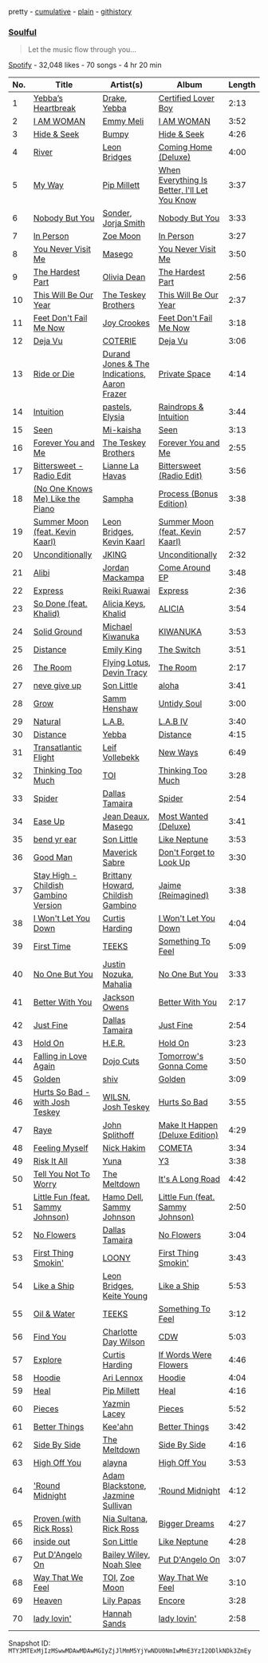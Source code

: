 pretty - [cumulative](/playlists/cumulative/37i9dQZF1DX2AHwa6tQ2Yy.md) - [plain](/playlists/plain/37i9dQZF1DX2AHwa6tQ2Yy) - [githistory](https://github.githistory.xyz/mackorone/spotify-playlist-archive/blob/main/playlists/plain/37i9dQZF1DX2AHwa6tQ2Yy)

### [Soulful](https://open.spotify.com/playlist/37i9dQZF1DX2AHwa6tQ2Yy)

> Let the music flow through you...

[Spotify](https://open.spotify.com/user/spotify) - 32,048 likes - 70 songs - 4 hr 20 min

| No. | Title | Artist(s) | Album | Length |
|---|---|---|---|---|
| 1 | [Yebba’s Heartbreak](https://open.spotify.com/track/1PDP7mLiAMwhfmgIwzhOm2) | [Drake](https://open.spotify.com/artist/3TVXtAsR1Inumwj472S9r4), [Yebba](https://open.spotify.com/artist/1ooV8YZC1KbpEcrmI8WH0F) | [Certified Lover Boy](https://open.spotify.com/album/3SpBlxme9WbeQdI9kx7KAV) | 2:13 |
| 2 | [I AM WOMAN](https://open.spotify.com/track/3nOz1U41SZZ0N3fuUWr9nb) | [Emmy Meli](https://open.spotify.com/artist/71szvmFWd7TUa7b6XmXj9k) | [I AM WOMAN](https://open.spotify.com/album/4zxSM7n57ny7FztFtjSj7n) | 3:52 |
| 3 | [Hide & Seek](https://open.spotify.com/track/7lH9Vabqv6TRBoJOxBxCzn) | [Bumpy](https://open.spotify.com/artist/1uAUZi6INPwUJIZw00ElUS) | [Hide & Seek](https://open.spotify.com/album/1Jg4EisDyjigjGPZqCPnhH) | 4:26 |
| 4 | [River](https://open.spotify.com/track/3hhbDnFUb2bicI2df6VurK) | [Leon Bridges](https://open.spotify.com/artist/3qnGvpP8Yth1AqSBMqON5x) | [Coming Home \(Deluxe\)](https://open.spotify.com/album/21KIagsx1ZvYcv0sVkEAWv) | 4:00 |
| 5 | [My Way](https://open.spotify.com/track/4YIVPG1e2m9moeCRdc3w0E) | [Pip Millett](https://open.spotify.com/artist/1QfEfvB62EEl4upf2ANKkR) | [When Everything Is Better, I'll Let You Know](https://open.spotify.com/album/3gW4LjXtOZkjxmdHxBABpx) | 3:37 |
| 6 | [Nobody But You](https://open.spotify.com/track/6VFKuuqSbA1GpMEosUgTwQ) | [Sonder](https://open.spotify.com/artist/2ICR2m4hOBPhaYiZB3rnLW), [Jorja Smith](https://open.spotify.com/artist/1CoZyIx7UvdxT5c8UkMzHd) | [Nobody But You](https://open.spotify.com/album/0HaY1bBhaYUEXBOSva6Pf7) | 3:33 |
| 7 | [In Person](https://open.spotify.com/track/6VSIeXguQQFWomYqBP9ECD) | [Zoe Moon](https://open.spotify.com/artist/0yYwRsFWiHLy6ZIKRLcVob) | [In Person](https://open.spotify.com/album/7DcV93rZBpU6R1v8Qm9Tc5) | 3:27 |
| 8 | [You Never Visit Me](https://open.spotify.com/track/04nzvWWsX2TDl0mjpBVeWd) | [Masego](https://open.spotify.com/artist/3ycxRkcZ67ALN3GQJ57Vig) | [You Never Visit Me](https://open.spotify.com/album/31B0I1DLGYsV7RF2Dszunr) | 3:50 |
| 9 | [The Hardest Part](https://open.spotify.com/track/0pNj0uRTx5mhi7kID26oiH) | [Olivia Dean](https://open.spotify.com/artist/00x1fYSGhdqScXBRpSj3DW) | [The Hardest Part](https://open.spotify.com/album/588h8UhIeAqmWsN7zo9mtA) | 2:56 |
| 10 | [This Will Be Our Year](https://open.spotify.com/track/2oy3hJGwD5aJSlFy4OnAkL) | [The Teskey Brothers](https://open.spotify.com/artist/2nTjd2lNo1GVEfXM3bCnsh) | [This Will Be Our Year](https://open.spotify.com/album/1aunApiIbz5beHK7ty68bT) | 2:37 |
| 11 | [Feet Don't Fail Me Now](https://open.spotify.com/track/1GVkrFVc94CTjm9bdSmGjp) | [Joy Crookes](https://open.spotify.com/artist/5XMyhVhi5ZN2pi0Qwi1zXS) | [Feet Don't Fail Me Now](https://open.spotify.com/album/4AsNUFCul8wrgyUbvBJeQZ) | 3:18 |
| 12 | [Deja Vu](https://open.spotify.com/track/3oPE1YX2dgGqU7e0eJTqnG) | [COTERIE](https://open.spotify.com/artist/0152lAerTxFtfqXBnJi8TY) | [Deja Vu](https://open.spotify.com/album/6y305wH4wMtb2t1kJt6894) | 3:06 |
| 13 | [Ride or Die](https://open.spotify.com/track/6KNV6L3b7beomEUnzWgw0X) | [Durand Jones & The Indications](https://open.spotify.com/artist/6TVVIyd0fsRDGg6WzHKyTP), [Aaron Frazer](https://open.spotify.com/artist/4dwDVC6lrMINxVBxETE1AB) | [Private Space](https://open.spotify.com/album/3nZHH9trTO9xrV1XrW18cW) | 4:14 |
| 14 | [Intuition](https://open.spotify.com/track/3oZdGtVdpexPzYZHvMz9yS) | [pastels](https://open.spotify.com/artist/3FMHJYjF4SBeWszMXgWoaR), [Elysia](https://open.spotify.com/artist/20Yr8zbaGxjlmBEKjVVdNR) | [Raindrops & Intuition](https://open.spotify.com/album/130yqWSrUxKPsjHCGMGoZl) | 3:44 |
| 15 | [Seen](https://open.spotify.com/track/21CYZknqswq4tT4wcHlabw) | [Mi\-kaisha](https://open.spotify.com/artist/2nDEgpZ9zmM7cqkdUab6Tr) | [Seen](https://open.spotify.com/album/0TpqhkiPrPx4m9dFUfzeLq) | 3:13 |
| 16 | [Forever You and Me](https://open.spotify.com/track/4GUaG3df9nbrj77GKEB76j) | [The Teskey Brothers](https://open.spotify.com/artist/2nTjd2lNo1GVEfXM3bCnsh) | [Forever You and Me](https://open.spotify.com/album/1aUMtW3DvOoPetvGzgkuUW) | 2:55 |
| 17 | [Bittersweet \- Radio Edit](https://open.spotify.com/track/7CNtRYYyhNJKXFr2bQ5rv2) | [Lianne La Havas](https://open.spotify.com/artist/2RP4pPHTXlQpDnO9LvR7Yt) | [Bittersweet \(Radio Edit\)](https://open.spotify.com/album/6zqOLPAQagrbNJCd10MiST) | 3:56 |
| 18 | [\(No One Knows Me\) Like the Piano](https://open.spotify.com/track/2UBwvSk8tTMqydEdWsfBb8) | [Sampha](https://open.spotify.com/artist/2WoVwexZuODvclzULjPQtm) | [Process \(Bonus Edition\)](https://open.spotify.com/album/4rA6i9oXyMhh77pqK0cXKv) | 3:38 |
| 19 | [Summer Moon \(feat\. Kevin Kaarl\)](https://open.spotify.com/track/2dNGIZvZF71AR72OHpo3CE) | [Leon Bridges](https://open.spotify.com/artist/3qnGvpP8Yth1AqSBMqON5x), [Kevin Kaarl](https://open.spotify.com/artist/6OBGbSaBUvQtk9wpQfDbOE) | [Summer Moon \(feat\. Kevin Kaarl\)](https://open.spotify.com/album/3kdPIjFwMkIBCIsUqt3SrV) | 2:57 |
| 20 | [Unconditionally](https://open.spotify.com/track/4QZGeNO9Mo7NewVb1QAcOE) | [JKING](https://open.spotify.com/artist/305wwkdz2V7qZtTIvwPfMp) | [Unconditionally](https://open.spotify.com/album/0jv3He98jgN7Joy9qiTm17) | 2:32 |
| 21 | [Alibi](https://open.spotify.com/track/7gdMJKZDKsDzGPfvbOFyjy) | [Jordan Mackampa](https://open.spotify.com/artist/24WPEGLYPvEsmk4GSDFyST) | [Come Around EP](https://open.spotify.com/album/4cZaBbl9MF60k5194gGbiR) | 3:48 |
| 22 | [Express](https://open.spotify.com/track/4HzmXpT5If3OD9cvEwXZUX) | [Reiki Ruawai](https://open.spotify.com/artist/0ZdwAoh3jV19yuDwht8ig3) | [Express](https://open.spotify.com/album/33Iy4OnV5ZEqTKQG2Xbplo) | 2:36 |
| 23 | [So Done \(feat\. Khalid\)](https://open.spotify.com/track/0DC6yJLAPwIEeZh6EZpn1f) | [Alicia Keys](https://open.spotify.com/artist/3DiDSECUqqY1AuBP8qtaIa), [Khalid](https://open.spotify.com/artist/6LuN9FCkKOj5PcnpouEgny) | [ALICIA](https://open.spotify.com/album/1168pCxg0HeTRqyutFf4o1) | 3:54 |
| 24 | [Solid Ground](https://open.spotify.com/track/3aLq93pLZHx25jcFhfbEee) | [Michael Kiwanuka](https://open.spotify.com/artist/0bzfPKdbXL5ezYW2z3UGQj) | [KIWANUKA](https://open.spotify.com/album/1yIqauTni1V7l7djYAKSsZ) | 3:53 |
| 25 | [Distance](https://open.spotify.com/track/1IlBPaXuM7Fl6tiH9CPQlQ) | [Emily King](https://open.spotify.com/artist/6jlWj6y00bMQt8XoKuCjyZ) | [The Switch](https://open.spotify.com/album/04VtAp2SJPVsutli1F3KjY) | 3:51 |
| 26 | [The Room](https://open.spotify.com/track/3Xci1c096KD2T1A3rHBGYa) | [Flying Lotus](https://open.spotify.com/artist/29XOeO6KIWxGthejQqn793), [Devin Tracy](https://open.spotify.com/artist/6MfKvHA64hLnQEJ9E5M7FT) | [The Room](https://open.spotify.com/album/4BmVEUx3ViQkBVg85O20p3) | 2:17 |
| 27 | [neve give up](https://open.spotify.com/track/2a5qaGUrVHWAIrh0xmTADM) | [Son Little](https://open.spotify.com/artist/4lujUKeO6nQAJXpq37Epn7) | [aloha](https://open.spotify.com/album/3rioHzbE7RDGbgxzg9uFNd) | 3:41 |
| 28 | [Grow](https://open.spotify.com/track/2YyVFxsdtALHVaEJPC8mbA) | [Samm Henshaw](https://open.spotify.com/artist/1Q2mS59tFYLm2KGFoCgWN4) | [Untidy Soul](https://open.spotify.com/album/7u5uWlp5UV9mdr7Rokotod) | 3:00 |
| 29 | [Natural](https://open.spotify.com/track/6BZ0VMdtzWZZ3ecUMKmarw) | [L.A.B.](https://open.spotify.com/artist/3eAOH2az3fQIfX2UAw0FfC) | [L.A.B IV](https://open.spotify.com/album/15CViSIGJXmn2dn0Tt1wm1) | 3:40 |
| 30 | [Distance](https://open.spotify.com/track/08W9Md8HXeJrx3omSQE2NF) | [Yebba](https://open.spotify.com/artist/1ooV8YZC1KbpEcrmI8WH0F) | [Distance](https://open.spotify.com/album/5CMAmUz6cXCAyOutxsyYXC) | 4:15 |
| 31 | [Transatlantic Flight](https://open.spotify.com/track/0UMBDzlMhyz3N1hd8mBemt) | [Leif Vollebekk](https://open.spotify.com/artist/3jzXlBF2157k4exx7idecs) | [New Ways](https://open.spotify.com/album/20svKqJRQv9sxYZQ7JGdct) | 6:49 |
| 32 | [Thinking Too Much](https://open.spotify.com/track/7ES4KuLdHnkBRFqWsQua8r) | [TOI](https://open.spotify.com/artist/6AdX4TgEt0fYWoRqvHi81A) | [Thinking Too Much](https://open.spotify.com/album/5gQlfc5Uk8txY9bAH0TIaQ) | 3:28 |
| 33 | [Spider](https://open.spotify.com/track/2yfozOE8IyeOz8NLqmU0OT) | [Dallas Tamaira](https://open.spotify.com/artist/7kA1tgOWHU6o4KedxlOStt) | [Spider](https://open.spotify.com/album/6BLGrbjxYgMxugvnOJLfxx) | 2:54 |
| 34 | [Ease Up](https://open.spotify.com/track/4ykxlLzlR2B7OhpkPBMhUW) | [Jean Deaux](https://open.spotify.com/artist/4JqpJeNOhP6bAkolNMLwFg), [Masego](https://open.spotify.com/artist/3ycxRkcZ67ALN3GQJ57Vig) | [Most Wanted \(Deluxe\)](https://open.spotify.com/album/46fxxm1oHMPzR51GElXrAt) | 3:41 |
| 35 | [bend yr ear](https://open.spotify.com/track/3mslSmibP6M7u9RQEOZ2Zh) | [Son Little](https://open.spotify.com/artist/4lujUKeO6nQAJXpq37Epn7) | [Like Neptune](https://open.spotify.com/album/014KjVEwCWxN2hWFYsUWNB) | 3:53 |
| 36 | [Good Man](https://open.spotify.com/track/5KfKnJVNXZoohjeSA6hw8e) | [Maverick Sabre](https://open.spotify.com/artist/0ukgrNYk51TkMQr0f2Br4Q) | [Don't Forget to Look Up](https://open.spotify.com/album/5tjk1ytGtD0o0uSS52VkeK) | 3:30 |
| 37 | [Stay High \- Childish Gambino Version](https://open.spotify.com/track/6LmNmPxViPRou1YAvyg1OS) | [Brittany Howard](https://open.spotify.com/artist/4XquDVA8pkg5Lx91No1JxB), [Childish Gambino](https://open.spotify.com/artist/73sIBHcqh3Z3NyqHKZ7FOL) | [Jaime \(Reimagined\)](https://open.spotify.com/album/5FwiNeZyBHQXH1ppbXqxe0) | 3:38 |
| 38 | [I Won't Let You Down](https://open.spotify.com/track/32L9L0Hg4skEWlog49n1a3) | [Curtis Harding](https://open.spotify.com/artist/0CUpzKPDfIVzYqMn47jiV3) | [I Won't Let You Down](https://open.spotify.com/album/0MTBD4WKIES8BkS8rfSKnp) | 4:04 |
| 39 | [First Time](https://open.spotify.com/track/69WrRBXGKP70NqXNOf8NIw) | [TEEKS](https://open.spotify.com/artist/4ofg0wyo4TjuNtWQ5XxZhJ) | [Something To Feel](https://open.spotify.com/album/4vB6GN9VFxZU1mtBYlc3Ph) | 5:09 |
| 40 | [No One But You](https://open.spotify.com/track/7LSypGB8lN2LbdizzUzzgL) | [Justin Nozuka](https://open.spotify.com/artist/1uquUYtkdKei0zuhBY9P0t), [Mahalia](https://open.spotify.com/artist/16rCzZOMQX7P8Kmn5YKexI) | [No One But You](https://open.spotify.com/album/4DlUVB5ZqzYYB11YoHonsR) | 3:33 |
| 41 | [Better With You](https://open.spotify.com/track/6eXNp3TwJsu67AEpWkU38O) | [Jackson Owens](https://open.spotify.com/artist/33jhdrAHX9sSFzdKpYd2ke) | [Better With You](https://open.spotify.com/album/6hNFfriiHoZFXIVx4UJ82v) | 2:17 |
| 42 | [Just Fine](https://open.spotify.com/track/5OEha6DVSo75Cvg0qNFHaP) | [Dallas Tamaira](https://open.spotify.com/artist/7kA1tgOWHU6o4KedxlOStt) | [Just Fine](https://open.spotify.com/album/2KnEJL8yLVFBzS8ZneL1kC) | 2:54 |
| 43 | [Hold On](https://open.spotify.com/track/0zcRUprLKw7LtndkBurb3S) | [H.E.R.](https://open.spotify.com/artist/3Y7RZ31TRPVadSFVy1o8os) | [Hold On](https://open.spotify.com/album/3WWfApLKg76DOgntZABET6) | 3:23 |
| 44 | [Falling in Love Again](https://open.spotify.com/track/6N0ViJHgMFaUt5TGXQizmn) | [Dojo Cuts](https://open.spotify.com/artist/0Vd8YQz8TYk2vSKEYVvIgL) | [Tomorrow's Gonna Come](https://open.spotify.com/album/7v8VvueBjcukRvpMU0wxF0) | 3:50 |
| 45 | [Golden](https://open.spotify.com/track/4Ni5urPYXXrSLJMrs81LXW) | [shiv](https://open.spotify.com/artist/5rxxzsO9zojzg0FfWVmIv7) | [Golden](https://open.spotify.com/album/5rRtE3wuqsxxGp5CsujWXw) | 3:09 |
| 46 | [Hurts So Bad \- with Josh Teskey](https://open.spotify.com/track/096BuPZG4gYg7TCm9q0cai) | [WILSN](https://open.spotify.com/artist/2ymjQZjPQe0pziQ67Y8Ncr), [Josh Teskey](https://open.spotify.com/artist/4BGagHmgh8YwhvCuUQinnd) | [Hurts So Bad](https://open.spotify.com/album/2lcWB8hvP1V23ikmzuqdx2) | 3:55 |
| 47 | [Raye](https://open.spotify.com/track/1HCscV7IBGyxnaPh2jShMP) | [John Splithoff](https://open.spotify.com/artist/7A2x4Urpc4VKF1pb7qnNqD) | [Make It Happen \(Deluxe Edition\)](https://open.spotify.com/album/5RbJ1jOe7KFVfbB5GOLhUT) | 4:29 |
| 48 | [Feeling Myself](https://open.spotify.com/track/7paZMzxa2sC04AfkPmyCBx) | [Nick Hakim](https://open.spotify.com/artist/1Goe2NezNnym45kco2xTk6) | [COMETA](https://open.spotify.com/album/0RD14xtAc5iZMN8QHKw2Vn) | 3:34 |
| 49 | [Risk It All](https://open.spotify.com/track/1nNBUK7ktg9n96YR4NNktg) | [Yuna](https://open.spotify.com/artist/3kHVioJpVxlazAAKQ64pC1) | [Y3](https://open.spotify.com/album/684We4tIOzKAyNFV5MtWNj) | 3:38 |
| 50 | [Tell You Not To Worry](https://open.spotify.com/track/4Iq3jFY8xrsnE3MvFIAP33) | [The Meltdown](https://open.spotify.com/artist/6O0WkZMlHi7yqizwsA8uVf) | [It's A Long Road](https://open.spotify.com/album/6apSXr9z4mOLNrFYkeT6Sa) | 4:42 |
| 51 | [Little Fun \(feat\. Sammy Johnson\)](https://open.spotify.com/track/2jbbvH4frU7xVXf8Ow5cyU) | [Hamo Dell](https://open.spotify.com/artist/1AIFPaBYtvqWylIbQXjZv2), [Sammy Johnson](https://open.spotify.com/artist/0vMGGYcvLOnwg7t4kl33BA) | [Little Fun \(feat\. Sammy Johnson\)](https://open.spotify.com/album/4aX9Ss1NK4hI1U2YXJbhC9) | 2:50 |
| 52 | [No Flowers](https://open.spotify.com/track/5NOViHpW9RmHc2HQKxewyb) | [Dallas Tamaira](https://open.spotify.com/artist/7kA1tgOWHU6o4KedxlOStt) | [No Flowers](https://open.spotify.com/album/4AVeqsCo8ewXf9uN3IF9gs) | 3:04 |
| 53 | [First Thing Smokin'](https://open.spotify.com/track/34KULYCXgbVXWlRKBZTHcT) | [LOONY](https://open.spotify.com/artist/0xSfdfhcXN6T8M5gt7VwK0) | [First Thing Smokin'](https://open.spotify.com/album/1atZaEjKOw9rJGD37Rosxt) | 3:43 |
| 54 | [Like a Ship](https://open.spotify.com/track/2g6aIBdprkYt5mNFjY6HAz) | [Leon Bridges](https://open.spotify.com/artist/3qnGvpP8Yth1AqSBMqON5x), [Keite Young](https://open.spotify.com/artist/2euNKUC2iR9HRDVjLbhNdn) | [Like a Ship](https://open.spotify.com/album/3FEpG0GuwgCz8wNBkmQY7I) | 5:53 |
| 55 | [Oil & Water](https://open.spotify.com/track/62lq6SYb2Q0BP1nYpFXlby) | [TEEKS](https://open.spotify.com/artist/4ofg0wyo4TjuNtWQ5XxZhJ) | [Something To Feel](https://open.spotify.com/album/39MCSCwQlqT6xm28UpGz39) | 3:12 |
| 56 | [Find You](https://open.spotify.com/track/0xj5upFN9assCNNS01X3PR) | [Charlotte Day Wilson](https://open.spotify.com/artist/3GQboECxDT1xqPPWC30p7v) | [CDW](https://open.spotify.com/album/6gCycQSo1Yp503MXyvzSF9) | 5:03 |
| 57 | [Explore](https://open.spotify.com/track/15fow3n2T8cgsPH9FBItjL) | [Curtis Harding](https://open.spotify.com/artist/0CUpzKPDfIVzYqMn47jiV3) | [If Words Were Flowers](https://open.spotify.com/album/0msliOKoJh1aYmcpuEoBn2) | 4:46 |
| 58 | [Hoodie](https://open.spotify.com/track/4WQquFaW7w5ddLqjgwUizy) | [Ari Lennox](https://open.spotify.com/artist/1vaQ6v3pOFxAIrFoPrAcom) | [Hoodie](https://open.spotify.com/album/1ZLgyjJGWx0ocXdzxGAToN) | 4:04 |
| 59 | [Heal](https://open.spotify.com/track/4UndAnl9tL4hHiYOuufIJk) | [Pip Millett](https://open.spotify.com/artist/1QfEfvB62EEl4upf2ANKkR) | [Heal](https://open.spotify.com/album/3vnXX5XQdwyGS79vZKIKfh) | 4:16 |
| 60 | [Pieces](https://open.spotify.com/track/0yKfO5xFUkSG7JmyPcwtAP) | [Yazmin Lacey](https://open.spotify.com/artist/2datC2OML2YxykP6vnDRmg) | [Pieces](https://open.spotify.com/album/4bRhptKi6B8B0A2ssBiPyA) | 5:52 |
| 61 | [Better Things](https://open.spotify.com/track/4S0TVBmZlqQWjoaFthRlbE) | [Kee'ahn](https://open.spotify.com/artist/6kpchs42F1L1TwlfLT1XoL) | [Better Things](https://open.spotify.com/album/10WziHwO8dTEYnMGsWXQ2C) | 3:42 |
| 62 | [Side By Side](https://open.spotify.com/track/3l2yWyV8OOTlhScxYsuIts) | [The Meltdown](https://open.spotify.com/artist/6O0WkZMlHi7yqizwsA8uVf) | [Side By Side](https://open.spotify.com/album/6a9XXwWCDcBDoKFZ3uteOg) | 4:16 |
| 63 | [High Off You](https://open.spotify.com/track/0Tac3CLKtrgDgoNipYyZaw) | [alayna](https://open.spotify.com/artist/7JwNWaTv4y9WNJCihQFHpv) | [High Off You](https://open.spotify.com/album/0okhOL15AUDSqpKFi9CHcu) | 3:53 |
| 64 | ['Round Midnight](https://open.spotify.com/track/6rlqNxNTuK3elWsYjc4psh) | [Adam Blackstone](https://open.spotify.com/artist/01qe6O86TULkQwNofn1zgs), [Jazmine Sullivan](https://open.spotify.com/artist/7gSjFKpVmDgC2MMsnN8CYq) | ['Round Midnight](https://open.spotify.com/album/0AP435mSKEb4jF8D34nfkM) | 4:12 |
| 65 | [Proven \(with Rick Ross\)](https://open.spotify.com/track/1ReSAuZPXUTXYFHIHaLqyG) | [Nia Sultana](https://open.spotify.com/artist/1L8An7RfJbMW7zBy2fE0Tz), [Rick Ross](https://open.spotify.com/artist/1sBkRIssrMs1AbVkOJbc7a) | [Bigger Dreams](https://open.spotify.com/album/7g0ZUn505parZAzW477hHd) | 4:27 |
| 66 | [inside out](https://open.spotify.com/track/6Jk5XZB83vccvK6svvkjzA) | [Son Little](https://open.spotify.com/artist/4lujUKeO6nQAJXpq37Epn7) | [Like Neptune](https://open.spotify.com/album/014KjVEwCWxN2hWFYsUWNB) | 4:28 |
| 67 | [Put D'Angelo On](https://open.spotify.com/track/1QJp8dIzUSg9c1pXLmqGNB) | [Bailey Wiley](https://open.spotify.com/artist/48mqgfPfJ8cyxGNNJ2jpSO), [Noah Slee](https://open.spotify.com/artist/2inX1svE5swPuIBIJdrFyo) | [Put D'Angelo On](https://open.spotify.com/album/1bzYIO6OIHcokJvgbAZj4s) | 3:07 |
| 68 | [Way That We Feel](https://open.spotify.com/track/7AfeSdXYaEOttGjbssdDwp) | [TOI](https://open.spotify.com/artist/6AdX4TgEt0fYWoRqvHi81A), [Zoe Moon](https://open.spotify.com/artist/0yYwRsFWiHLy6ZIKRLcVob) | [Way That We Feel](https://open.spotify.com/album/2EkKiKIRODZp9xfoY29hFG) | 3:10 |
| 69 | [Heaven](https://open.spotify.com/track/7EqgMVJIt8rUhf1OZJrxtx) | [Lily Papas](https://open.spotify.com/artist/2LDsVxtrG9fVXTNaL9oJNi) | [Encore](https://open.spotify.com/album/0yDrekG6pJ1jJyzc1wi9rK) | 3:28 |
| 70 | [lady lovin'](https://open.spotify.com/track/1LDjZZmhunJz9lvMT5v5X1) | [Hannah Sands](https://open.spotify.com/artist/4Cu0LLtgyjsjQS7epwWL40) | [lady lovin'](https://open.spotify.com/album/3CWo3fW7bbZMxuF2jEmOqY) | 2:58 |

Snapshot ID: `MTY3MTExMjIzMSwwMDAwMDAwMGIyZjJlMmM5YjYwNDU0NmIwMmE3YzI2ODlkNDk3ZmEy`
